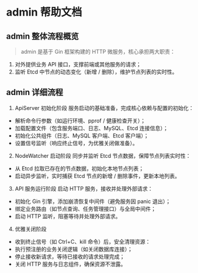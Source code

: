 # admin 帮助文档

## admin 整体流程概览
> admin 是基于 Gin 框架构建的 HTTP 微服务，核心承担两大职责：
1. 对外提供业务 API 接口，支撑前端或其他服务的请求；
2. 监听 Etcd 中节点的动态变化（新增 / 删除），维护节点列表的实时性。


## admin 详细流程
1. ApiServer 初始化阶段
服务启动的基础准备，完成核心依赖与配置的初始化：
* 解析命令行参数（如运行环境、pprof / 健康检查开关）；
* 加载配置文件（包含服务端口、日志、MySQL、Etcd 连接信息）；
* 初始化公共组件（日志、MySQL 客户端、Etcd 客户端）；
* 设置信号监听（响应终止信号，为优雅关闭做准备）。

2. NodeWatcher 启动阶段
同步并监听 Etcd 节点数据，保障节点列表实时性：
* 从 Etcd 拉取已存在的节点数据，初始化本地节点列表；
* 启动异步监听，实时捕获 Etcd 节点的新增 / 删除事件，更新本地列表。

3. API 服务运行阶段
启动 HTTP 服务，接收并处理外部请求：
* 初始化 Gin 引擎，添加崩溃恢复中间件（避免服务因 panic 退出）；
* 绑定业务路由（如节点查询、任务管理接口）与全局中间件；
* 启动 HTTP 监听，阻塞等待并处理外部请求。

4. 优雅关闭阶段
* 收到终止信号（如 Ctrl+C、kill 命令）后，安全清理资源：
* 执行预注册的业务关闭逻辑（如关闭数据库连接）；
* 停止接收新请求，等待已接收的请求处理完成；
* 关闭 HTTP 服务与日志组件，确保资源不泄露。


